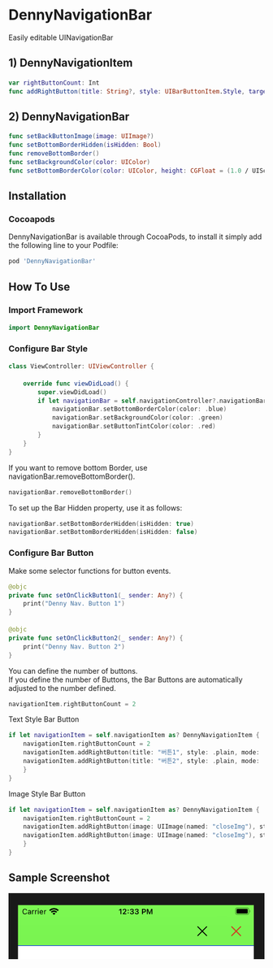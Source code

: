# DennyNavigationBar
Easily editable UINavigationBar

## 1) DennyNavigationItem
```swift
var rightButtonCount: Int
func addRightButton(title: String?, style: UIBarButtonItem.Style, target: Any?, action: Selector?)
```

## 2) DennyNavigationBar
```swift
func setBackButtonImage(image: UIImage?)
func setBottomBorderHidden(isHidden: Bool)
func removeBottomBorder()
func setBackgroundColor(color: UIColor)
func setBottomBorderColor(color: UIColor, height: CGFloat = (1.0 / UIScreen.main.scale))
```
## Installation  
### Cocoapods
DennyNavigationBar is available through CocoaPods, to install it simply add the following line to your Podfile:   
```ruby
pod 'DennyNavigationBar'
```

## How To Use  
### Import Framework  
```swift
import DennyNavigationBar
```
### Configure Bar Style  
```swift
class ViewController: UIViewController {
    
    override func viewDidLoad() {
        super.viewDidLoad()
        if let navigationBar = self.navigationController?.navigationBar as? DennyNavigationBar {
            navigationBar.setBottomBorderColor(color: .blue)
            navigationBar.setBackgroundColor(color: .green)
            navigationBar.setButtonTintColor(color: .red)
        }
    }
}
```
If you want to remove bottom Border, use navigationBar.removeBottomBorder().  
```swift
navigationBar.removeBottomBorder()
```
To set up the Bar Hidden property, use it as follows:  
```swift
navigationBar.setBottomBorderHidden(isHidden: true)
navigationBar.setBottomBorderHidden(isHidden: false)
```

### Configure Bar Button  
Make some selector functions for button events.  
```swift
@objc
private func setOnClickButton1(_ sender: Any?) {
    print("Denny Nav. Button 1")
}
    
@objc
private func setOnClickButton2(_ sender: Any?) {
    print("Denny Nav. Button 2")
}
```
You can define the number of buttons.  
If you define the number of Buttons, the Bar Buttons are automatically adjusted to the number defined.  
```swift
navigationItem.rightButtonCount = 2
```

Text Style Bar Button  
```swift
if let navigationItem = self.navigationItem as? DennyNavigationItem {
    navigationItem.rightButtonCount = 2
    navigationItem.addRightButton(title: "버튼1", style: .plain, mode: .original, target: self, action: #selector(setOnClickButton1(_:)))
    navigationItem.addRightButton(title: "버튼2", style: .plain, mode: .original, target: self, action: #selector(setOnClickButton2(_:)))
    }
}
```
Image Style Bar Button  
```swift
if let navigationItem = self.navigationItem as? DennyNavigationItem {
    navigationItem.rightButtonCount = 2
    navigationItem.addRightButton(image: UIImage(named: "closeImg"), style: .plain, mode: .automatic, target: self, action: #selector(setOnClickButton1(_:)))
    navigationItem.addRightButton(image: UIImage(named: "closeImg"), style: .plain, mode: .original, target: self, action: #selector(setOnClickButton2(_:)))
    }
}
```
## Sample Screenshot  
![screenshot](./sample1.png) 
